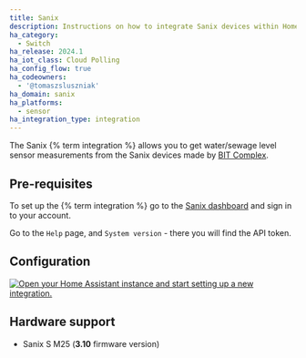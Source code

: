 ```yaml
---
title: Sanix
description: Instructions on how to integrate Sanix devices within Home Assistant.
ha_category:
  - Switch
ha_release: 2024.1
ha_iot_class: Cloud Polling
ha_config_flow: true
ha_codeowners:
  - '@tomaszsluszniak'
ha_domain: sanix
ha_platforms:
  - sensor
ha_integration_type: integration
---
```


The Sanix {% term integration %} allows you to get water/sewage level sensor measurements from the Sanix devices made by [BIT Complex](https://bitcomplex.pl/).

## Pre-requisites

To set up the {% term integration %} go to the [Sanix dashboard](https://sanix.bitcomplex.pl) and sign in to your account.

Go to the `Help` page, and `System version` - there you will find the API token.

## Configuration

[![Open your Home Assistant instance and start setting up a new integration.](https://my.home-assistant.io/badges/config_flow_start.svg)](https://my.home-assistant.io/redirect/config_flow_start/?domain=sanix)

## Hardware support

* Sanix S M25 (<b>3.10</b> firmware version)
